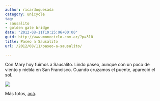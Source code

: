 ```yaml
---
author: ricardoquesada
category: unicycle
tag:
- sausalito
- golden gate bridge
date: "2012-08-11T19:25:06+00:00"
guid: http://www.monociclo.com.ar/?p=310
title: Paseo a Sausalito
url: /2012/08/11/paseo-a-sausalito/

---
```


Con Mary hoy fuimos a Sausalito. Lindo paseo, aunque con un poco de viento y
niebla en San Francisco. Cuando cruzamos el puente, apareció el sol.

![](https://lh4.googleusercontent.com/-BC7r9tb5jvk/UCvvxYCvNyI/AAAAAAAAoKA/kwNpAOq7DZs/s800/IMG_1917.JPG)

Más fotos, [acá](https://photos.app.goo.gl/X4XrBpJzGx1Wssxi8).
